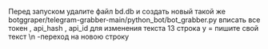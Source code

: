 Перед запуском удалите файл bd.db и создать новый    такой же
botggraper/telegram-grabber-main/python_bot/bot_grabber.py 
вписать все токен , api_hash , api_id
для изменения текста  13 строка y = пишите свой текст      \n -переход на новою строку 
    
